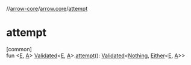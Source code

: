 //[arrow-core](../../index.md)/[arrow.core](index.md)/[attempt](attempt.md)

# attempt

[common]\
fun &lt;[E](attempt.md), [A](attempt.md)&gt; [Validated](-validated/index.md)&lt;[E](attempt.md), [A](attempt.md)&gt;.[attempt](attempt.md)(): [Validated](-validated/index.md)&lt;[Nothing](https://kotlinlang.org/api/latest/jvm/stdlib/kotlin/-nothing/index.html), [Either](-either/index.md)&lt;[E](attempt.md), [A](attempt.md)&gt;&gt;
